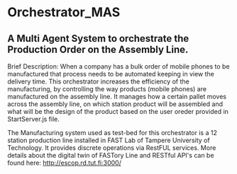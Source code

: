# Orchestrator_MAS
## A Multi Agent System to orchestrate the Production Order on the Assembly Line.

Brief Description:
When a company has a bulk order of mobile phones to be manufactured that process needs to be automated keeping in view the delivery time.
This orchestrator increases the efficiency of the manufacturing, by controlling the way products (mobile phones) are manufactured on the assembly line.
It manages how a certain pallet moves across the assembly line, on which station product will be assembled and what will be the design of the product based on the user oreder provided in StartServer.js file.

The Manufacturing system used as test-bed for this orchestrator is a 12 station production line installed in FAST Lab of Tampere University of Technology. It provides discrete operations via RestFUL services. More details about the digital twin of FASTory Line and RESTful API's can be found here: http://escop.rd.tut.fi:3000/

